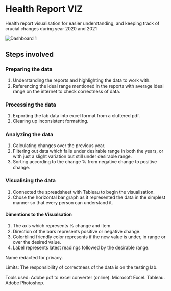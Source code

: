 # Health Report VIZ
Health report visualisation for easier understanding, and keeping track of crucial changes during year 2020 and 2021

![Dashboard 1](https://user-images.githubusercontent.com/41226968/144306377-bfc97104-8484-474e-8771-f65b98e6fdb1.png)

## Steps involved

### Preparing the data
1. Understanding the reports and highlighting the data to work with.
2. Referencing the ideal range mentioned in the reports with average ideal range on the internet to check correctness of data.

### Processing the data
1. Exporting the lab data into excel format from a cluttered pdf.
2. Clearing up inconsistent formatting.

### Analyzing the data
1. Calculating changes over the previous year.
2. Filtering out data which falls under desirable range in both the years, or with just a slight variation but still under desirable range.
3. Sorting according to the change % from negative change to positive change.

### Visualising the data
1. Connected the spreadsheet with Tableau to begin the visualisation.
2. Chose the horizontal bar graph as it represented the data in the simplest manner so that every person can understand it.
#### Dimentions to the Visualsation
1. The axis which represents % change and item.
2. Direction of the bars represents positive or negative change.
3. Colorblind friendly color represents if the new value is under, in range or over the desired value.
4. Label represents latest readings followed by the desirable range.


Name redacted for privacy.

Limits: The responsibility of correctness of the data is on the testing lab.

Tools used: Adobe pdf to excel converter (online). Microsoft Excel. Tableau. Adobe Photoshop.
